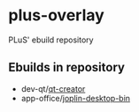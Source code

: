 # plus-overlay
PLuS' ebuild repository

## Ebuilds in repository
* dev-qt/[qt-creator](https://github.com/qt-creator/qt-creator)
* app-office/[joplin-desktop-bin](https://github.com/laurent22/joplin)
